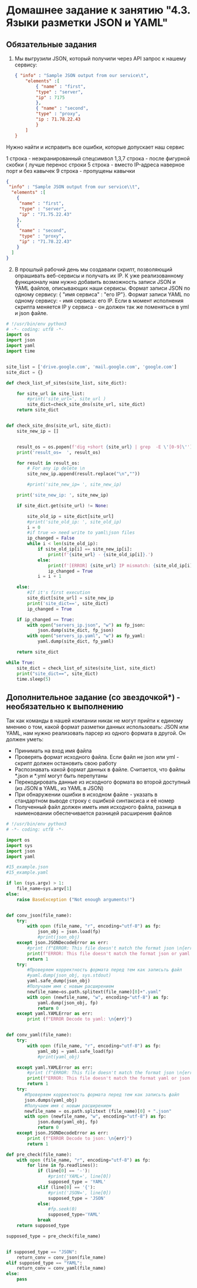 # Домашнее задание к занятию "4.3. Языки разметки JSON и YAML"

## Обязательные задания

1. Мы выгрузили JSON, который получили через API запрос к нашему сервису:

	```json
    { "info" : "Sample JSON output from our service\t",
        "elements" :[
            { "name" : "first",
            "type" : "server",
            "ip" : 7175 
            },
            { "name" : "second",
            "type" : "proxy",
            "ip : 71.78.22.43
            }
        ]
    }
Нужно найти и исправить все ошибки, которые допускает наш сервис
     
1 строка - неэкранированный спецсимвол 
1,3,7 строка - после фигурной скобки { лучше перенос строки
5 строка - вместо IP-адреса наверное порт и без кавычек
9 строка - пропущены кавычки
     
```json
{
 "info" : "Sample JSON output from our service\\t",
  "elements" :[
    {
     "name" : "first",
     "type" : "server",
     "ip" : "71.75.22.43" 
    },
    {
     "name" : "second",
     "type" : "proxy",
     "ip" : "71.78.22.43"
    }
  ]
}
```

  
  

2. В прошлый рабочий день мы создавали скрипт, позволяющий опрашивать веб-сервисы и получать их IP. К уже реализованному функционалу нам нужно добавить возможность записи JSON и YAML файлов, описывающих наши сервисы. Формат записи JSON по одному сервису: { "имя сервиса" : "его IP"}. Формат записи YAML по одному сервису: - имя сервиса: его IP. Если в момент исполнения скрипта меняется IP у сервиса - он должен так же поменяться в yml и json файле.

```python
# !/usr/bin/env python3
# -*- coding: utf8 -*-
import os
import json
import yaml
import time


site_list = ['drive.google.com', 'mail.google.com', 'google.com']
site_dict = {}

def check_list_of_sites(site_list, site_dict):

    for site_url in site_list:
        #print('site_url=', site_url )
        site_dict=check_site_dns(site_url, site_dict)
    return site_dict


def check_site_dns(site_url, site_dict):
    site_new_ip = []


    result_os = os.popen(f'dig +short {site_url} | grep  -E \'[0-9]\'')
    print('result_os=  ', result_os)

    for result in result_os:
        # For any ip delete \n
        site_new_ip.append(result.replace("\n",""))

        #print('site_new_ip= ', site_new_ip)

    print('site_new_ip: ', site_new_ip)

    if site_dict.get(site_url) != None:

        site_old_ip = site_dict[site_url]
        #print('site_old_ip: ', site_old_ip)
        i = 0
        #if true => need write to yaml\json files
        ip_changed = False
        while i < len(site_old_ip):
            if site_old_ip[i] == site_new_ip[i]:
                print(f'{site_url} - {site_old_ip[i]}.')
            else:
                print(f'[ERROR] {site_url} IP mismatch: {site_old_ip[i]} {site_new_ip[i]}.')                
                ip_changed = True
            i = i + 1

    else:
        #If it's first execution
        site_dict[site_url] = site_new_ip
        print('site_dict==', site_dict)
        ip_changed = True

    if ip_changed == True:
        with open("servers_ip.json", "w") as fp_json:
            json.dump(site_dict, fp_json)
        with open("servers_ip.yaml", "w") as fp_yaml:
            yaml.dump(site_dict, fp_yaml)

    return site_dict

while True:
    site_dict = check_list_of_sites(site_list, site_dict)
    print("site_dict==", site_dict)
    time.sleep(5)
```


## Дополнительное задание (со звездочкой*) - необязательно к выполнению

Так как команды в нашей компании никак не могут прийти к единому мнению о том, какой формат разметки данных использовать: JSON или YAML, нам нужно реализовать парсер из одного формата в другой. Он должен уметь:
   * Принимать на вход имя файла
   * Проверять формат исходного файла. Если файл не json или yml - скрипт должен остановить свою работу
   * Распознавать какой формат данных в файле. Считается, что файлы *.json и *.yml могут быть перепутаны
   * Перекодировать данные из исходного формата во второй доступный (из JSON в YAML, из YAML в JSON)
   * При обнаружении ошибки в исходном файле - указать в стандартном выводе строку с ошибкой синтаксиса и её номер
   * Полученный файл должен иметь имя исходного файла, разница в наименовании обеспечивается разницей расширения файлов

```python
# !/usr/bin/env python3
# -*- coding: utf8 -*-

import os
import sys
import json
import yaml

#15_example.json
#15_example.yaml

if len (sys.argv) > 1:
    file_name=sys.argv[1]
else:
    raise BaseException ("Not enough arguments!")


def conv_json(file_name):
    try:
        with open (file_name, "r", encoding="utf-8") as fp:
            json_obj = json.load(fp)
            #print(json_obj)
    except json.JSONDecodeError as err:
        #print (f"ERROR: This file doesn't match the format json \n{err}")
        print(f"ERROR: This file doesn't match the format json or yaml.\n{err}")
        return 1
    try:
        #Проверяем корректность формата перед тем как записьть файл
        #yaml.dump(json_obj, sys.stdout)
        yaml.safe_dump(json_obj)
        #Получаем имя с новым расширением
        newfile_name=os.path.splitext(file_name)[0]+".yaml"
        with open (newfile_name, "w", encoding="utf-8") as fp:
            yaml.dump(json_obj, fp)
            return 0
    except yaml.YAMLError as err:
        print (f"ERROR Decode to yaml: \n{err}")


def conv_yaml(file_name):
    try:
        with open (file_name, "r", encoding="utf-8") as fp:
            yaml_obj = yaml.safe_load(fp)
            #print(yaml_obj)

    except yaml.YAMLError as err:
        #print (f"ERROR: This file doesn't match the format json \n{err}")
        print(f"ERROR: This file doesn't match the format yaml or json.\n{err}")
        return 1
    try:
       #Проверяем корректность формата перед тем как записьть файл
       json.dumps(yaml_obj)
       #Получаем имя с новым расширением
       newfile_name = os.path.splitext (file_name)[0] + ".json"
       with open (newfile_name, "w", encoding="utf-8") as fp:
            json.dump(yaml_obj, fp)
            return 0
    except json.JSONDecodeError as err:
        print (f"ERROR Decode to json: \n{err}")
        return 1

def pre_check(file_name):
    with open (file_name, "r", encoding="utf-8") as fp:
        for line in fp.readlines():
            if (line[0] == '-'):
                #print('YAML=', line[0])
                supposed_type = 'YAML'
            elif (line[0] == '{'):
                #print('JSON=', line[0])
                supposed_type = 'JSON'
            else:
                #fp.seek(0)
                supposed_type='YAML'
            break
    return supposed_type

supposed_type = pre_check(file_name)


if supposed_type == "JSON":
    return_conv = conv_json(file_name)
elif supposed_type == "YAML":
    return_conv = conv_yaml(file_name)
else:
    pass
```    
